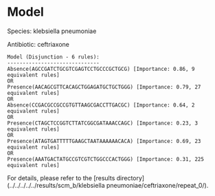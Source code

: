 
# Model

Species: klebsiella pneumoniae

Antibiotic: ceftriaxone

```
Model (Disjunction - 6 rules):
------------------------------
Absence(AGCCGATCTGCGTCGAGTCCTGCCCGCTGCG) [Importance: 0.86, 9 equivalent rules]
OR
Presence(AACAGCGTTCACAGCTGGAGATGCTGCTGGG) [Importance: 0.79, 27 equivalent rules]
OR
Absence(CCGACGCCGCCGTGTTAAGCGACCTTGACGC) [Importance: 0.64, 2 equivalent rules]
OR
Presence(CTAGCTCCGGTCTTATCGGCGATAAACCAGC) [Importance: 0.23, 3 equivalent rules]
OR
Presence(ATAGTGATTTTTGAAGCTAATAAAAAACACA) [Importance: 0.69, 23 equivalent rules]
OR
Presence(AAATGACTATGCCGTCGTCTGGCCCACTGGG) [Importance: 0.31, 225 equivalent rules]

```

For details, please refer to the [results directory](../../../../../results/scm_b/klebsiella pneumoniae/ceftriaxone/repeat_0/).

